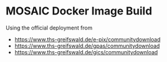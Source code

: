 # MOSAIC Docker Image Build

Using the official deployment from

* https://www.ths-greifswald.de/e-pix/communitydownload
* https://www.ths-greifswald.de/gpas/communitydownload
* https://www.ths-greifswald.de/gics/communitydownload
